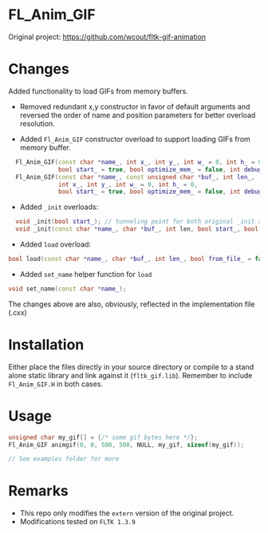 # FL_Anim_GIF
Original project: https://github.com/wcout/fltk-gif-animation

# Changes
Added functionality to load GIFs from memory buffers.

- Removed redundant x,y constructor in favor of default arguments and reversed the order of name and position parameters for better overload resolution.
+ Added `Fl_Anim_GIF` constructor overload to support loading GIFs from memory buffer.
```c++
  Fl_Anim_GIF(const char *name_, int x_, int y_, int w_ = 0, int h_ = 0,
              bool start_ = true, bool optimize_mem_ = false, int debug_ = 0);
  Fl_Anim_GIF(const char *name_, const unsigned char *buf_, int len_,
              int x_, int y_, int w_ = 0, int h_ = 0,
              bool start_ = true, bool optimize_mem_ = false, int debug_ = 0);
```

+ Added `_init` overloads:
```c++
  void _init(bool start_); // tunneling point for both original _init and new overload
  void _init(const char *name_, char *buf_, int len, bool start_, bool optimize_mem_, int debug_); // new overload
```

+ Added `load` overload:
```c++
bool load(const char *name_, char *buf_, int len_, bool from_file_ = false);
```

+ Added `set_name` helper function for `load`
```c++
void set_name(const char *name_);
```

The changes above are also, obviously, reflected in the implementation file (.cxx)

# Installation
Either place the files directly in your source directory or compile to a stand alone static library and link against it (`fltk_gif.lib`).
Remember to include `Fl_Anim_GIF.H` in both cases.

# Usage

```c++
unsigned char my_gif[] = {/* some gif bytes here */};
Fl_Anim_GIF animgif(0, 0, 500, 500, NULL, my_gif, sizeof(my_gif));

// See examples folder for more
```

# Remarks
- This repo only modifies the `extern` version of the original project.
- Modifications tested on `FLTK 1.3.9`
